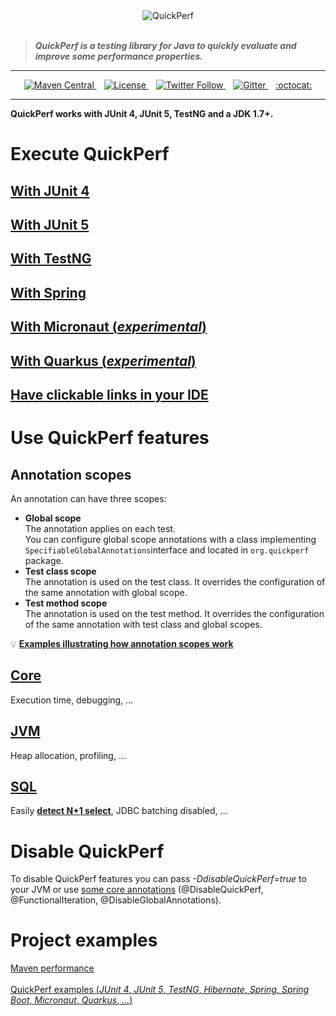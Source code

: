 <div align="center">
<img src="https://pbs.twimg.com/profile_banners/926219963333038086/1518645789" alt="QuickPerf"/>
</div><br>

>***QuickPerf is a testing library for Java to quickly evaluate and improve some performance properties.***

---
<p align="center">
  <a href="https://search.maven.org/search?q=org.quickperf">
    <img src="https://maven-badges.herokuapp.com/maven-central/org.quickperf/quick-perf/badge.svg"
         alt="Maven Central">
  </a>
  &nbsp;&nbsp;
  <a href="https://github.com/quick-perf/quickperf/blob/master/LICENSE.txt">
    <img src="https://img.shields.io/badge/license-Apache2-blue.svg"
         alt = "License">
  </a>
  &nbsp;&nbsp;
  <a href="https://twitter.com/quickperf">
      <img src="https://img.shields.io/twitter/follow/QuickPerf.svg?label=Follow%20%40QuickPerf&style=social"
           alt = "Twitter Follow">
  </a>  
  &nbsp;&nbsp;
  <a href="https://gitter.im/quickperf">
     <img src="https://img.shields.io/gitter/room/quick-perf/quickperf?color=orange"
          alt = "Gitter">
  </a>
  &nbsp;&nbsp;
  <a href="https://github.com/quick-perf/quickperf">
  :octocat:
  </a>
<p align="center">

---

**QuickPerf works with JUnit 4, JUnit 5, TestNG and a JDK 1.7+.** <br>

# Execute QuickPerf
## [With JUnit 4](https://github.com/quick-perf/doc/wiki/JUnit-4)
## [With JUnit 5](https://github.com/quick-perf/doc/wiki/JUnit-5)
## [With TestNG](https://github.com/quick-perf/doc/wiki/TestNG)
## [With Spring](https://github.com/quick-perf/doc/wiki/Spring)
## [With Micronaut (*experimental*)](https://github.com/quick-perf/quickperf-examples#micronaut)
## [With Quarkus (*experimental*)](https://github.com/quick-perf/quickperf-examples#quarkus)
## [Have clickable links in your IDE](https://github.com/quick-perf/doc/wiki/Have-clickable-links-in-your-IDE)

# Use QuickPerf features
## Annotation scopes
An annotation can have three scopes:
* **Global scope** <br>
The annotation applies on each test.<br>
You can configure global scope annotations with a class implementing `SpecifiableGlobalAnnotations`interface and located in `org.quickperf` package.
* **Test class scope** <br>
The annotation is used on the test class. It overrides the configuration of the same annotation with global scope.
* **Test method scope** <br>
The annotation is used on the test method. It overrides the configuration of the same annotation with test class and global scopes.

💡 **[Examples illustrating how annotation scopes work](https://github.com/quick-perf/doc/wiki/Example-illustrating-how-annotation-scopes-work)**

## [Core](https://github.com/quick-perf/doc/wiki/core-annotations)
Execution time, debugging, ...
## [JVM](https://github.com/quick-perf/doc/wiki/JVM-annotations)
Heap allocation, profiling, ...
## [SQL](https://github.com/quick-perf/doc/wiki/SQL-annotations)
Easily [**detect N+1 select**](https://github.com/quick-perf/doc/wiki/Easily-detect-and-fix-N-plus-One-SELECT-with-QuickPerf), JDBC batching disabled, ...

# Disable QuickPerf
To disable QuickPerf features you can pass *-DdisableQuickPerf=true* to your JVM or use [some core annotations](https://github.com/quick-perf/doc/wiki/core-annotations) (@DisableQuickPerf, @FunctionalIteration, 
@DisableGlobalAnnotations).

# Project examples
[Maven performance](https://github.com/quick-perf/maven-test-bench)<br><br>
[QuickPerf examples (*JUnit 4*, *JUnit 5*, *TestNG*, *Hibernate*, *Spring*, *Spring Boot*, *Micronaut*, *Quarkus*, *...*)](https://github.com/quick-perf/quickperf-examples)